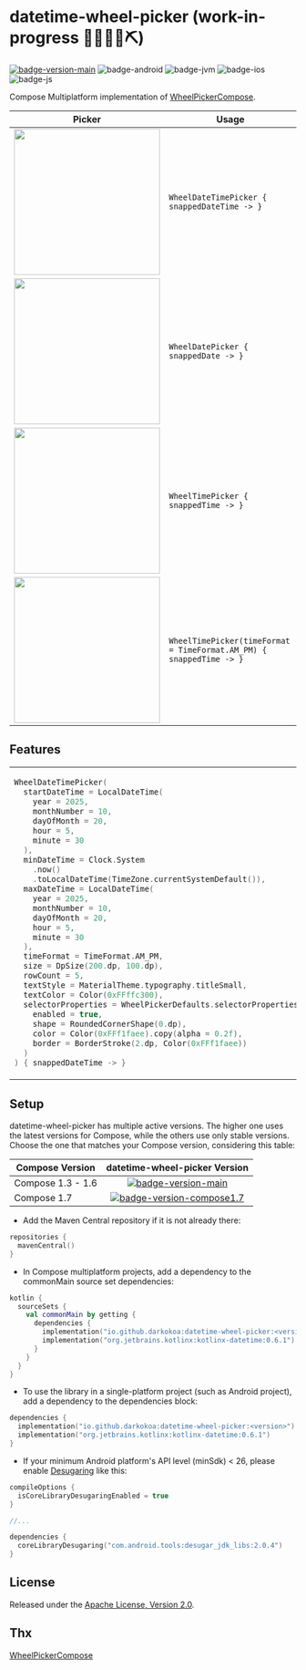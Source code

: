 # datetime-wheel-picker (work-in-progress 👷🔧️👷‍♀️⛏)

[![badge-version-main]](https://search.maven.org/search?q=g:io.github.darkokoa%20a:datetime-wheel-picker*)
![badge-android][badge-android]
![badge-jvm][badge-jvm]
![badge-ios][badge-ios]
![badge-js][badge-js]

Compose Multiplatform implementation of [WheelPickerCompose](https://github.com/commandiron/WheelPickerCompose).

| Picker                                                                                                                                     | Usage                                                                   |
|--------------------------------------------------------------------------------------------------------------------------------------------|-------------------------------------------------------------------------|
| <img src="https://user-images.githubusercontent.com/50905347/201921058-82c7813d-b9c4-448c-a296-62465845152d.gif" width="256" height="256"> | ```WheelDateTimePicker { snappedDateTime -> }```                        |
| <img src="https://user-images.githubusercontent.com/50905347/201921069-14a8410b-5952-4130-80b0-71f9ca286a93.gif" width="256" height="256"> | ```WheelDatePicker { snappedDate -> }```                                |
| <img src="https://user-images.githubusercontent.com/50905347/201921066-b94b9fcd-c447-4b01-833f-03600e20ed44.gif" width="256" height="256"> | ```WheelTimePicker { snappedTime -> }```                                |
| <img src="https://user-images.githubusercontent.com/50905347/205661315-2eac971a-2dd9-41dc-93e7-de2be0514a9e.gif" width="256" height="256"> | ```WheelTimePicker(timeFormat = TimeFormat.AM_PM) { snappedTime -> }``` |

## Features

<table>
<tr>
<td>

```kotlin  
WheelDateTimePicker(
  startDateTime = LocalDateTime(
    year = 2025,
    monthNumber = 10,
    dayOfMonth = 20,
    hour = 5,
    minute = 30
  ),
  minDateTime = Clock.System
    .now()
    .toLocalDateTime(TimeZone.currentSystemDefault()),
  maxDateTime = LocalDateTime(
    year = 2025,
    monthNumber = 10,
    dayOfMonth = 20,
    hour = 5,
    minute = 30
  ),
  timeFormat = TimeFormat.AM_PM,
  size = DpSize(200.dp, 100.dp),
  rowCount = 5,
  textStyle = MaterialTheme.typography.titleSmall,
  textColor = Color(0xFFffc300),
  selectorProperties = WheelPickerDefaults.selectorProperties(
    enabled = true,
    shape = RoundedCornerShape(0.dp),
    color = Color(0xFFf1faee).copy(alpha = 0.2f),
    border = BorderStroke(2.dp, Color(0xFFf1faee))
  )
) { snappedDateTime -> }
```

</td>
<td>  

<img src="https://user-images.githubusercontent.com/50905347/201922097-86422287-cbd7-40ab-bf3c-5e0475828976.gif" width="256" height="256">

</td>
</tr>
</table>

## Setup
datetime-wheel-picker has multiple active versions. The higher one uses the latest versions for Compose, while the others use only stable versions. Choose the one that matches your Compose version, considering this table:

| Compose Version   |                                                     datetime-wheel-picker Version                                                      |
|-------------------|:--------------------------------------------------------------------------------------------------------------------------------------:|
| Compose 1.3 - 1.6 |             [![badge-version-main]](https://central.sonatype.com/artifact/io.github.darkokoa/datetime-wheel-picker/1.0.0)              |
| Compose 1.7       | [![badge-version-compose1.7]](https://central.sonatype.com/artifact/io.github.darkokoa/datetime-wheel-picker/1.0.0-compose1.7-alpha01) |

- Add the Maven Central repository if it is not already there:

```kotlin
repositories {
  mavenCentral()
}
```

- In Compose multiplatform projects, add a dependency to the commonMain source set dependencies:

```kotlin
kotlin {
  sourceSets {
    val commonMain by getting {
      dependencies {
        implementation("io.github.darkokoa:datetime-wheel-picker:<version>")
        implementation("org.jetbrains.kotlinx:kotlinx-datetime:0.6.1")
      }
    }
  }
}

```

- To use the library in a single-platform project (such as Android project), add a dependency to the dependencies
  block:

```kotlin
dependencies {
  implementation("io.github.darkokoa:datetime-wheel-picker:<version>")
  implementation("org.jetbrains.kotlinx:kotlinx-datetime:0.6.1")
}
```

- If your minimum Android platform's API level (minSdk) < 26, please
  enable [Desugaring](https://developer.android.com/studio/write/java8-support#library-desugaring) like this:

```kotlin
compileOptions {
  isCoreLibraryDesugaringEnabled = true
}

//...

dependencies {
  coreLibraryDesugaring("com.android.tools:desugar_jdk_libs:2.0.4")
}
```

## License

Released under the [Apache License, Version 2.0](https://opensource.org/license/apache-2-0).

## Thx

[WheelPickerCompose](https://github.com/commandiron/WheelPickerCompose)

[badge-version-main]: https://img.shields.io/maven-central/v/io.github.darkokoa/datetime-wheel-picker?versionSuffix=1.0.1&style=flat

[badge-version-compose1.7]: https://img.shields.io/maven-central/v/io.github.darkokoa/datetime-wheel-picker?versionSuffix=compose1.7-beta01&style=flat

[badge-android]: https://img.shields.io/badge/platform-android-6EDB8D.svg?style=flat

[badge-jvm]: https://img.shields.io/badge/platform-jvm-DB413D.svg?style=flat

[badge-ios]: https://img.shields.io/badge/platform-ios-CDCDCD.svg?style=flat

[badge-js]: https://img.shields.io/badge/platform-js-F8DB5D.svg?style=flat
